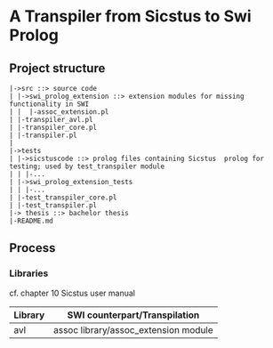 # A Transpiler from Sicstus to Swi Prolog

## Project structure
```
|->src ::> source code
| |->swi_prolog_extension ::> extension modules for missing functionality in SWI
| |  |-assoc_extension.pl
| |-transpiler_avl.pl
| |-transpiler_core.pl
| |-transpiler.pl
|
|->tests
| |->sicstuscode ::> prolog files containing Sicstus  prolog for testing; used by test_transpiler module
| | |-...
| |->swi_prolog_extension_tests
| | |-...
| |-test_transpiler_core.pl
| |-test_transpiler.pl
|-> thesis ::> bachelor thesis
|-README.md
```
## Process

### Libraries
cf. chapter 10 Sicstus user manual

|Library|SWI counterpart/Transpilation       |
|-------|------------------------------------|
|avl    |assoc library/assoc_extension module|
